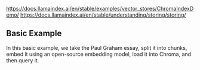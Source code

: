 https://docs.llamaindex.ai/en/stable/examples/vector_stores/ChromaIndexDemo/
https://docs.llamaindex.ai/en/stable/understanding/storing/storing/

## Basic Example

In this basic example, we take the Paul Graham essay, split it into chunks, embed it using an open-source embedding model, load it into Chroma, and then query it.

